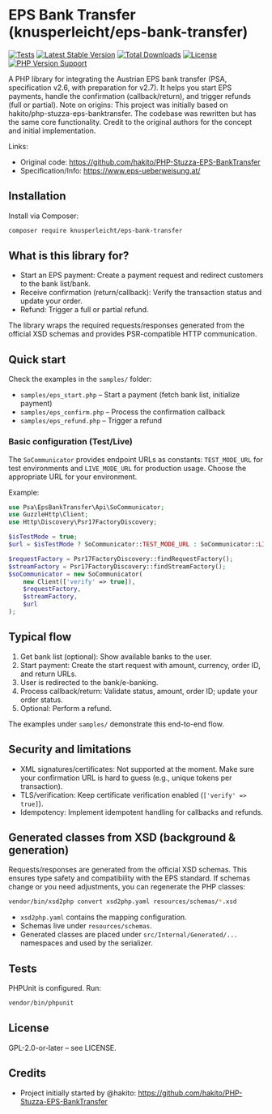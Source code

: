 # EPS Bank Transfer (knusperleicht/eps-bank-transfer)

[![Tests](https://github.com/knusperleicht/eps-bank-transfer/actions/workflows/tests.yml/badge.svg?branch=main)](https://github.com/knusperleicht/eps-bank-transfer/actions/workflows/tests.yml)
[![Latest Stable Version](https://img.shields.io/packagist/v/knusperleicht/eps-bank-transfer.svg)](https://packagist.org/packages/knusperleicht/eps-bank-transfer)
[![Total Downloads](https://img.shields.io/packagist/dt/knusperleicht/eps-bank-transfer.svg)](https://packagist.org/packages/knusperleicht/eps-bank-transfer)
[![License](https://img.shields.io/badge/license-GPL--2.0--or--later-blue.svg)](LICENSE)
[![PHP Version Support](https://img.shields.io/packagist/php-v/knusperleicht/eps-bank-transfer.svg)](https://packagist.org/packages/knusperleicht/eps-bank-transfer)

A PHP library for integrating the Austrian EPS bank transfer (PSA, specification v2.6, with preparation for v2.7). It
helps you start EPS payments, handle the confirmation (callback/return), and trigger refunds (full or partial).
Note on origins: This project was initially based on hakito/php-stuzza-eps-banktransfer. The codebase was rewritten but
has the same core functionality. Credit to the original authors for the concept and initial implementation.

Links:
- Original code: https://github.com/hakito/PHP-Stuzza-EPS-BankTransfer
- Specification/Info: https://www.eps-ueberweisung.at/

## Installation

Install via Composer:

```sh
composer require knusperleicht/eps-bank-transfer
```

## What is this library for?

- Start an EPS payment: Create a payment request and redirect customers to the bank list/bank.
- Receive confirmation (return/callback): Verify the transaction status and update your order.
- Refund: Trigger a full or partial refund.

The library wraps the required requests/responses generated from the official XSD schemas and provides PSR-compatible HTTP communication.

## Quick start

Check the examples in the `samples/` folder:
- `samples/eps_start.php` – Start a payment (fetch bank list, initialize payment)
- `samples/eps_confirm.php` – Process the confirmation callback
- `samples/eps_refund.php` – Trigger a refund

### Basic configuration (Test/Live)

The `SoCommunicator` provides endpoint URLs as constants: `TEST_MODE_URL` for test environments and
`LIVE_MODE_URL` for production usage. Choose the appropriate URL for your environment.

Example:
```php
use Psa\EpsBankTransfer\Api\SoCommunicator;
use GuzzleHttp\Client;
use Http\Discovery\Psr17FactoryDiscovery;

$isTestMode = true;
$url = $isTestMode ? SoCommunicator::TEST_MODE_URL : SoCommunicator::LIVE_MODE_URL;

$requestFactory = Psr17FactoryDiscovery::findRequestFactory();
$streamFactory = Psr17FactoryDiscovery::findStreamFactory();
$soCommunicator = new SoCommunicator(
    new Client(['verify' => true]),
    $requestFactory,
    $streamFactory,
    $url
);
```

## Typical flow

1. Get bank list (optional): Show available banks to the user.
2. Start payment: Create the start request with amount, currency, order ID, and return URLs.
3. User is redirected to the bank/e-banking.
4. Process callback/return: Validate status, amount, order ID; update your order status.
5. Optional: Perform a refund.

The examples under `samples/` demonstrate this end-to-end flow.

## Security and limitations

- XML signatures/certificates: Not supported at the moment. Make sure your confirmation URL is hard to guess (e.g., unique tokens per transaction).
- TLS/verification: Keep certificate verification enabled (`['verify' => true]`).
- Idempotency: Implement idempotent handling for callbacks and refunds.

## Generated classes from XSD (background & generation)

Requests/responses are generated from the official XSD schemas. This ensures type safety and compatibility with the EPS standard. If schemas change or you need adjustments, you can regenerate the PHP classes:

```sh
vendor/bin/xsd2php convert xsd2php.yaml resources/schemas/*.xsd
```

- `xsd2php.yaml` contains the mapping configuration.
- Schemas live under `resources/schemas`.
- Generated classes are placed under `src/Internal/Generated/...` namespaces and used by the serializer.

## Tests

PHPUnit is configured. Run:

```sh
vendor/bin/phpunit
```

## License

GPL-2.0-or-later – see LICENSE.

## Credits

- Project initially started by @hakito: https://github.com/hakito/PHP-Stuzza-EPS-BankTransfer